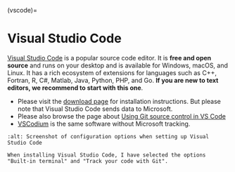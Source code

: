 (vscode)=

# Visual Studio Code

[Visual Studio Code](https://code.visualstudio.com) is a popular source code
editor. It is **free and open source** and runs on your desktop and is
available for Windows, macOS, and Linux.  It has a rich ecosystem of extensions
for languages such as C++, Fortran, R, C#, Matlab, Java, Python, PHP, and Go.
**If you are new to text editors, we recommend to start with this one**.

- Please visit the [download page](https://code.visualstudio.com/Download) for
  installation instructions.  But please note that Visual Studio Code sends data
  to Microsoft.
- Please also browse the page about [Using Git source control in VS Code](https://code.visualstudio.com/docs/sourcecontrol/overview)
- [VSCodium](https://vscodium.com/) is the same software without Microsoft
  tracking.

```{figure} img/vscode.png
:alt: Screenshot of configuration options when setting up Visual Studio Code

When installing Visual Studio Code, I have selected the options
"Built-in terminal" and "Track your code with Git".
```
